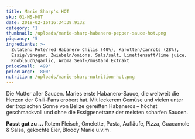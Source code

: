 ```yaml
---
title: Marie Sharp's HOT
sku: 01-MS-HOT
date: 2018-02-16T16:34:39.913Z
category: '1'
thumbnail: /uploads/marie-sharp-habanero-pepper-sauce-hot.png
piquancy: '5'
ingredients: >-
  Zutaten: Rote/red Habanero Chilis (40%), Karotten/carrots (28%),
  Essig/vinegar, Zwiebeln/onions, Salz/salt, Limettensaft/lime juice,
  Knoblauch/garlic, Aroma Senf-/mustard Extrakt
priceSmall: '499'
priceLarge: '800'
nutrition: /uploads/marie-sharp-nutrition-hot.png
---
```

Die Mutter aller Saucen. Maries erste Habanero-Sauce, die weltweit die Herzen der Chili-Fans erobert hat. Mit leckerem Gemüse und vielen unter der tropischen Sonne von Belize gereiften Habaneros – höchst geschmackvoll und ohne die Essigpenetranz der meisten scharfen Saucen.

**Passt gut zu ...** Rotem Fleisch, Omelette, Pasta, Aufläufe, Pizza, Guacamole & Salsa, gekochte Eier, Bloody Marie u.v.m.
